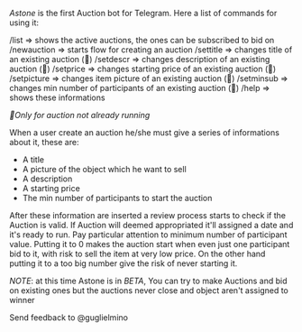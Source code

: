 *Astone* is the first Auction bot for Telegram.
Here a list of commands for using it:

/list => shows the active auctions, the ones can be subscribed to bid on
/newauction => starts flow for creating an auction
/settitle => changes title of an existing auction (🔺)
/setdescr => changes description of an existing auction (🔺)
/setprice => changes starting price of an existing auction (🔺)
/setpicture => changes item picture of an existing auction (🔺)
/setminsub => changes min number of participants of an existing auction (🔺)
/help => shows these informations

_🔺Only for auction not already running_

When a user create an auction he/she must give a series of informations about it, these are:
- A title
- A picture of the object which he want to sell
- A description
- A starting price
- The min number of participants to start the auction

After these information are inserted a review process starts to check if the Auction is valid.
If Auction will deemed appropriated it'll assigned a date and it's ready to run.
Pay particular attention to minimum number of participant value. Putting it to 0
makes the auction start when even just one participant bid to it, with risk to sell the item at
very low price. On the other hand putting it to a too big number give the risk of never starting it.


*NOTE*: at this time Astone is in _BETA_, You can try to make Auctions and bid on existing
ones but the auctions never close and object aren't assigned to winner

Send feedback to @guglielmino
